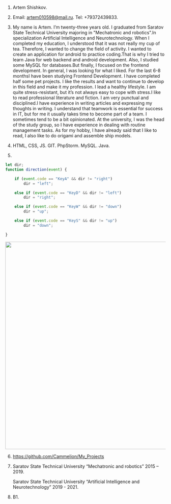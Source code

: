 1.	Artem Shishkov.

2.	Email: artem010598@mail.ru.
	Tel: +79372439833.

3.	
	My name is Artem. I’m twenty-three years old. 
  I graduated from Saratov State Technical University majoring in "Mechatronic and robotics".In specialization Artificial Intelligence and Neurotechnology.	
  When I completed my education, I understood that it was not really my cup of tea. Therefore, I wanted to change the field of activity. I wanted to create an application for android to practice coding.That is why I tried to learn Java for web backend and android development. Also, I studied some MySQL for databases.But finally, I focused on the frontend development. In general, I was looking for what I liked. For the last 6-8 monthsI have been studying Frontend Development. I have completed half some pet projects. I like the results and want to continue to develop in this field and make it my profession. 
  I lead a healthy lifestyle. I am quite stress-resistant, but it’s not always easy to cope with stress.I like to read professional literature and fiction. I am very punctual and disciplined.I have experience in writing articles and expressing my thoughts in writing. I understand that teamwork is essential for success in IT, but for me it usually takes time to become part of a team. I sometimes tend to be a bit opinionated. 
  At the university, I was the head of the study group, so I have experience in dealing with routine management tasks. 
  As for my hobby, I have already said that I like to read, I also like to do origami and assemble ship models.

4.	HTML, CSS, JS.
	GIT.
	PhpStorm.
	MySQL.
	Java.
	
5.	
```javascript 
let dir;
function direction(event) {

    if (event.code == "KeyA" && dir != "right")
        dir = "left";

    else if (event.code == "KeyD" && dir != "left")
        dir = "right";

    else if (event.code == "KeyW" && dir != "down")
        dir = "up";

    else if (event.code == "KeyS" && dir != "up")
        dir = "down";

}
```
<img src="https://user-images.githubusercontent.com/59139800/132225950-d472e8a5-6f71-464a-948f-99b5e98d3857.jpg" width="650" height="">

6.	https://github.com/Cammelion/My_Projects

7.	Saratov State Technical University “Mechatronic and robotics”
	2015 – 2019.
	
	Saratov State Technical University “Artificial Intelligence and Neurotechnology”
	2019 - 2021.
	
8.	B1.
